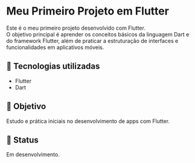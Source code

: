 # Meu Primeiro Projeto em Flutter

Este é o meu primeiro projeto desenvolvido com Flutter.  
O objetivo principal é aprender os conceitos básicos da linguagem Dart e do framework Flutter, além de praticar a estruturação de interfaces e funcionalidades em aplicativos móveis.

## 📱 Tecnologias utilizadas

- Flutter
- Dart

## 🚀 Objetivo

Estudo e prática iniciais no desenvolvimento de apps com Flutter.

## 📂 Status

Em desenvolvimento.
